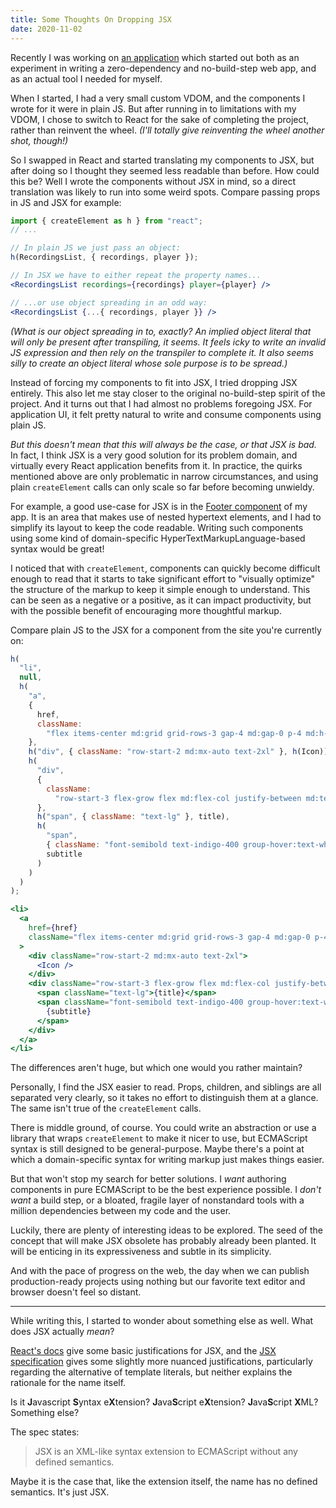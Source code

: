 ```yaml
---
title: Some Thoughts On Dropping JSX
date: 2020-11-02
---
```


Recently I was working on [an application](https://github.com/junebloom/practical) which started out both as an experiment in writing a zero-dependency and no-build-step web app, and as an actual tool I needed for myself.

When I started, I had a very small custom VDOM, and the components I wrote for it were in plain JS. But after running in to limitations with my VDOM, I chose to switch to React for the sake of completing the project, rather than reinvent the wheel. _(I'll totally give reinventing the wheel another shot, though!)_

So I swapped in React and started translating my components to JSX, but after doing so I thought they seemed less readable than before. How could this be? Well I wrote the components without JSX in mind, so a direct translation was likely to run into some weird spots. Compare passing props in JS and JSX for example:

```js
import { createElement as h } from "react";
// ...

// In plain JS we just pass an object:
h(RecordingsList, { recordings, player });
```

```jsx
// In JSX we have to either repeat the property names...
<RecordingsList recordings={recordings} player={player} />
```

```jsx
// ...or use object spreading in an odd way:
<RecordingsList {...{ recordings, player }} />
```

_(What is our object spreading in to, exactly? An implied object literal that will only be present after transpiling, it seems. It feels icky to write an invalid JS expression and then rely on the transpiler to complete it. It also seems silly to create an object literal whose sole purpose is to be spread.)_

Instead of forcing my components to fit into JSX, I tried dropping JSX entirely. This also let me stay closer to the original no-build-step spirit of the project. And it turns out that I had almost no problems foregoing JSX. For application UI, it felt pretty natural to write and consume components using plain JS.

_But this doesn't mean that this will always be the case, or that JSX is bad._ In fact, I think JSX is a very good solution for its problem domain, and virtually every React application benefits from it. In practice, the quirks mentioned above are only problematic in narrow circumstances, and using plain `createElement` calls can only scale so far before becoming unwieldy.

For example, a good use-case for JSX is in the [Footer component](https://github.com/junebloom/practical/blob/develop/src/components/Footer.js) of my app. It is an area that makes use of nested hypertext elements, and I had to simplify its layout to keep the code readable. Writing such components using some kind of domain-specific HyperTextMarkupLanguage-based syntax would be great!

I noticed that with `createElement`, components can quickly become difficult enough to read that it starts to take significant effort to "visually optimize" the structure of the markup to keep it simple enough to understand. This can be seen as a negative or a positive, as it can impact productivity, but with the possible benefit of encouraging more thoughtful markup.

Compare plain JS to the JSX for a component from the site you're currently on:

```js
h(
  "li",
  null,
  h(
    "a",
    {
      href,
      className:
        "flex items-center md:grid grid-rows-3 gap-4 md:gap-0 p-4 md:h-56 hover:no-underline bg-indigo-100 text-indigo-600 hover:bg-red-400 hover:text-white group",
    },
    h("div", { className: "row-start-2 md:mx-auto text-2xl" }, h(Icon)),
    h(
      "div",
      {
        className:
          "row-start-3 flex-grow flex md:flex-col justify-between md:text-center leading-5",
      },
      h("span", { className: "text-lg" }, title),
      h(
        "span",
        { className: "font-semibold text-indigo-400 group-hover:text-white" },
        subtitle
      )
    )
  )
);
```

```jsx
<li>
  <a
    href={href}
    className="flex items-center md:grid grid-rows-3 gap-4 md:gap-0 p-4 md:h-56 hover:no-underline bg-indigo-100 text-indigo-600 hover:bg-red-400 hover:text-white group"
  >
    <div className="row-start-2 md:mx-auto text-2xl">
      <Icon />
    </div>
    <div className="row-start-3 flex-grow flex md:flex-col justify-between md:text-center leading-5">
      <span className="text-lg">{title}</span>
      <span className="font-semibold text-indigo-400 group-hover:text-white">
        {subtitle}
      </span>
    </div>
  </a>
</li>
```

The differences aren't huge, but which one would you rather maintain?

Personally, I find the JSX easier to read. Props, children, and siblings are all separated very clearly, so it takes no effort to distinguish them at a glance. The same isn't true of the `createElement` calls.

There is middle ground, of course. You could write an abstraction or use a library that wraps `createElement` to make it nicer to use, but ECMAScript syntax is still designed to be general-purpose. Maybe there's a point at which a domain-specific syntax for writing markup just makes things easier.

But that won't stop my search for better solutions. I _want_ authoring components in pure ECMAScript to be the best experience possible. I _don't want_ a build step, or a bloated, fragile layer of nonstandard tools with a million dependencies between my code and the user.

Luckily, there are plenty of interesting ideas to be explored. The seed of the concept that will make JSX obsolete has probably already been planted. It will be enticing in its expressiveness and subtle in its simplicity.

And with the pace of progress on the web, the day when we can publish production-ready projects using nothing but our favorite text editor and browser doesn't feel so distant.

---

While writing this, I started to wonder about something else as well. What does JSX actually _mean_?

[React's docs](https://reactjs.org/docs/introducing-jsx.html#why-jsx) give some basic justifications for JSX, and the [JSX specification](https://facebook.github.io/jsx/) gives some slightly more nuanced justifications, particularly regarding the alternative of template literals, but neither explains the rationale for the name itself.

Is it **J**avascript **S**yntax e**X**tension? **J**ava**S**cript e**X**tension? **J**ava**S**cript **X**ML? Something else?

The spec states:

> JSX is an XML-like syntax extension to ECMAScript without any defined semantics.

Maybe it is the case that, like the extension itself, the name has no defined semantics. It's just JSX.
